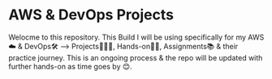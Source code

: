 # AWS & DevOps Projects
Welocme to this repository. This Build I will be using specifically for my AWS☁️ & DevOps🛠️ --> Projects🧑🏻‍💻, Hands-on👨‍💻, Assignments📚 &amp; their practice journey. This is an ongoing process & the repo will be updated with further hands-on as time goes by 😊.
